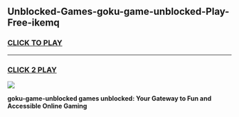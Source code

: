 
## Unblocked-Games-goku-game-unblocked-Play-Free-ikemq
<h3>
<a href="https://premium76.site?title=goku-game-unblocked&ref=23A">CLICK TO PLAY</a></h3>
<hr>

<h3>
<a href="https://premium76.site?title=goku-game-unblocked&ref=23A">CLICK 2 PLAY</a>
  
</h3>

<a href="https://premium76.site?title=goku-game-unblocked&ref=23A"><img src="https://clearcache.store/games.png"></a>


**goku-game-unblocked games unblocked: Your Gateway to Fun and Accessible Online Gaming**
